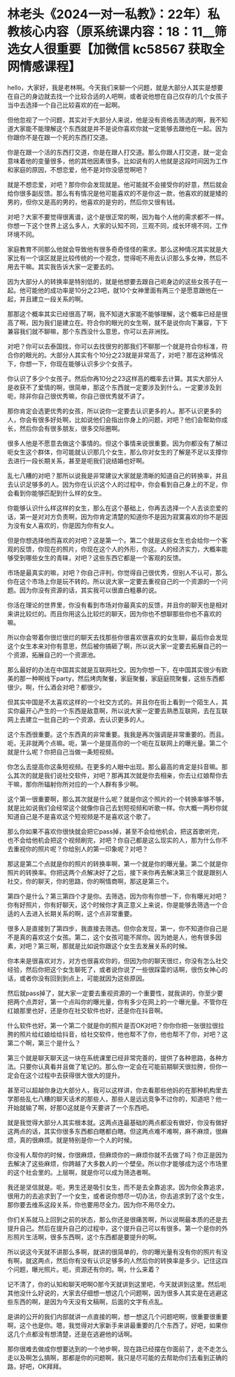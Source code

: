 # 林老头《2024一对一私教》：22年）私教核心内容（原系统课内容：18：11__筛选女人很重要【加微信 kc58567 获取全网情感课程】

hello，大家好，我是老林啊。今天我们来聊一个问题，就是大部分人其实是想要在自己的身边就去找一个比较合适的人吧啊，或者说他想在自己仅存的几个女孩子当中去选择一个自己比较喜欢的在一起啊。

但他忽视了一个问题，其实对于大部分人来说，他是没有资格去筛选的啊，我不知道大家能不能理解这个东西就是并不是说你喜欢你就一定能够去跟他在一起。因为你跟你不是在跟一个死的东西打交道。

你是在跟一个活的东西打交道，你是在跟人打交道。那么你跟人打交道，就一定会意味着他的变量很多，他的其他因素很多。比如说有的人他就是这段时间因为工作和家庭的原因，不想恋爱，他不是对你没感觉啊吧？

就是不想恋爱，对吧？那你你会发现就是。他可能就不会接受你的好意，然后就会给你很多副反馈。那么有有情况是他可能喜欢的不是你这一款，他喜欢的就是矮的男的，但你又是高的男的，他喜欢的是穷的，然后你又很有钱。

对吧？大家不要觉得很离谱，这个是很正常的啊，因为每个人他的需求都不一样。你想一下这个世界上这么多人，大家的认知不同，三观不同，成长环境不同，工作环境不同。

家庭教育不同那么他就会导致他有很多奇奇怪怪的需求。那么这种情况其实就是大家比有一个误区就是比较传统的一个观念，觉得呃不用去认识那么多女神，然后不用去干嘛。其实我告诉大家一定要去的。

因为大部分人的转换率是特别低的，就是他想要去跟自己呃身边的这些女孩子在一起。他可能他的成功率是10分之23吧，就10个女神里面有两三个是愿意跟他在一起，并且建立一段关系的啊。

那那这个概率其实已经很高了啊，我不知道大家能不能够理解，这个概率已经是很高了啊，因为我们是建立在。符合你的眼光的女生啊，就不是说你向下兼容，下下兼容我们就不聊嘛，那个东西没什么意思，你可以去非洲找。

对吧？你可以去泰国找，你可以去找很穷的那我们不聊那一个就是符合你标准，符合你的眼光的。大部分人其实有个10分之23就是非常高了，对吧？那在这种情况下，你想一下，你现在能够认识多少个女孩子。

你认识了多少个女孩子。然后你再10分之23这样高的概率去计算。其实大部分人是收获不了爱情的啊，很简单，那这个东西就一定要涉及到什么，一定要涉及到呃，除非你自己很优秀嘛，你自己很优秀就不讲了。

那你肯定会选更优秀的女孩，所以说你一定要去认识更多的人。那不认识更多的人，你会有很多好处啊，比如说他们会指出你身上的问题，对吧？他们会帮助你成长，然后你会有很多朋友，很多交际圈啊。

很多人他是不愿意去做这个事情的。但这个事情来说很重要。因为你都没有了解过呃女生这个群体，你可能就认识那几个女生，那么你对女生的了解是不足以支撑你去进行一段长期关系，甚至是呃我们说结婚也好啊。

乱七八糟的对吧？那所以说我是非常建议大家就是清晰的知道自己的转换率，并且去认识足够多的人。因为你在认识这个人的过程中，你会看到自己身上的不足，你会看到你能够匹配到什么样的女生。

你能够认识什么样这样的女生，那么在这个基础上，你再去选择一个人去谈恋爱的话，第一是对对方负责啊，因为你肯定清楚的知道你不是因为寂寞喜欢的你不是因为没有女人喜欢的，你是因为你有女人。

但是你想选择他而喜欢的对吧？这是第一个。第二个就是这些女生也会给你一个客观的反馈，你现在的照片，你现在这个人的外形，你这。人的经济实力，大概率能够受到哪些女生的青睐，对吧？这些东西它都是一个客观的反馈。

市场是最真实的嘛，对吧？你自己评判，你觉得自己很优秀，但别人不认可，那么你在这个市场上你是玩不转的。所以说大家一定要去重视自己的一个资源的一个问题。因为你没有资源的话，其实我可以很直白粗暴的说。

你活在理论的世界里，你没有看到市场对你最真实的反馈，并且你的聊天也是相对来讲比较烂的。而且你用这么比较烂的聊天，因为你也不想聊那些你也不喜欢的嘛。

所以你会带着你很烂很烂的聊天去找那些你很喜欢很喜欢的女生聊，最后你会发现这个女生本来对你有意思，然后被你搞砸了啊，所以说大家一定要去拓展自己的一个资源，拓展自己的一个资源池。

那么最好的办法在中国其实就是互联网社交。因为你想一下，在中国其实很少有欧美的那一种啊线下party，然后烤肉聚餐，家庭聚餐，家庭庭院聚餐，这些东西都很少。啊，什么酒会对吧？都很少。

但其实中国是不太喜欢这样的一个社交方式的。并且你在街上看到一个陌生人，其实你最开心产生的一个东西是敌意啊，所以说大家一定要去熟悉互联网，去在互联网上去建立一批自己的一个资源，去认识更多的人。

这个东西很重要。这个东西真的非常重要。我我是再次强调是非常重要的。而且。呃，无非就两个点嘛。呃，第一个是提高你的一个呃在互联网上的曝光量。第二个就是什么呢？你把自己当做一条短视频。

你怎么去提高你这条短视频。在更多的人眼中出现。那么最高的肯定是抖音嘛。那么其次的就是我们说社交软件，对吧？那再其次就是你去相亲，你去让红娘帮你去干嘛，那你所辐射你所对应的一个人群有多少啊。

这个第一很重要啊，那么其次就是什么呢？就是你这个照片的一个转换率够不够，就是比如说我们会经常这个就像你自己去划短视频和听歌一样。你大概一两秒你就知道自己是不是喜欢这个短视频是不是喜欢这个歌了。

那么你如果不喜欢你很快就会把它pass掉，甚至不会给他机会，把这首歌听完，也不会给他机会把这个视频刷完，对吧？你自己都是这么现实的人，那为什么你不去重视你的照片呢？你给别人的第一印象呢？对吧？

那这是第二个点就是你的照片的转换率啊，第一个就是你的曝光量。第二个就是你照片的转换率。你把这两个点解决好了之后，接下来你再去解决第三个就是跟别人社交，你的聊天，你的思路，你的啊情商啊，那这是第三个。

第四个是什么？第三第四个才是你。去筛选，因为你有你想一下，你有曝光对吧？你有好照片，你有好聊天，这个时候你才真正意义上来说，你是能够去筛选一个合适的人去进入长期关系的啊，这个点非常重要。

很多人是直接到了第四步，我直接去筛选。但你会发现，第一，你不知道你自己是不是真的喜欢这个女孩。第二，这个女孩可能不屌你。因为她是人，他有很多因素，对吧？第三啊，那就是比如说你跟这个女生去发展关系的时候。

你本来是很喜欢对方，对方也很喜欢你的，但因为你的聊天很烂，你没有怎么社交经验，然后你把这个女生聊死了，或者说你说了一些很踩雷的话啊，很伤女神心的话，或者你没有回到到点上，可能就因为这些原因。

然后就pass掉了，就大家一定要去重视资源的一个重要性，就我讲的，你至少要把两个点弄好，第一个点叫你的曝光量，你有多少在网上的一个曝光量。不管你在红娘那里也好，还是你在社交软件也好，还是你在抖音啊。

什么软件也好。第一个第二个就是你的照片是否OK对吧？你你你把一张很拉很拉胯的照片给红娘给给抖音，给社交软件，他也帮不了你，他也帮不了你，对吧？这第二个啊，第三个是什么？

第三个就是聊天聊天这一块在系统课里已经非常完善的，提供了各种思路，各种方法。只要你认真看并且做了笔记的。那么你一定会在可能前期聊天很拉胯，但你一定会在这个过程中去获得很大很大的提升。

甚至可以超越你身边大部分人，我可以这样讲，你去看那些他妈的在那种机构里去学那些乱七八糟的聊天话术的那些人，那些人是远远竞争不过你的，知道吧？他一开始就输了啊，好那O这就是今天要讲了一个东西吧。

就是我觉得大部分人其实根本就。这两点连最基础的两点都没有做好，你没有做好这两点的话，其实你很多东西都白瞎都白瞎。但这两点难不难啊，麻不麻烦，很麻烦，真的很麻烦。就是特别是你一个人的时候。

你没有人帮你的时候，你很麻烦，但麻烦你的一麻烦你就不去做了吗？你正是因为去解决了这些麻烦，你跨越了大多数人的一个壁垒。所以你才能够成为这个市场里的这个社会里的。上层啊，就是你可以成为筛选者啊。

我还是坚信就是。呃，男生还是吸引女生，而不是去全靠追求。因为你全靠追求，很用力的去追求到了一个女生，或者说你想尽一切办法，你去追求到了这个女生，那你要去维系这段关系，你也要用尽全力。因为你不用尽全力。

你们关系就马上回到之前的状态，那么你还是很痛苦啊，所以说啊最本质的还是去提升自己。然后在提升自己的过程中，这个提升自己可以有很多。第一个是你的外形照片生活啊，很多东西啊，这个东西都是要提升的啊。

所以说这今天就不讲那么多啊，就讲的很简单的，你的曝光量有没有你的照片有没有啊，就这两点，然后你有没有认识足够多的人然后你的转换率是多少。记住这四个问题，曝光照片。呃，资源还有你的。啊，什么来着？

记不清了，你的认知和聊天吧啊O那今天就讲到这里吧，今天就讲到这里。然后呃其他没什么好说的，大家去仔细想一想这几个问题啊，因为很多人其实是在逃避这些东西的啊，是因为今天没有文稿啊，后面的文字有点乱。

是讲的公开的我们内部就讲一点直接的啊，想一想这几个问题吧啊，很重要很重要啊，这个也是你。嗯，我觉得对大家新手来讲最重要的几个东西了。好吧，如果你这几个点都没有想清楚，还是在逃避他的话啊。

那你很难去做成你想要达到的一个地步啊，现在路已经摆在你面前了，走不走怎么走以及啊怎么搞啊，那都是你的问题啊，我只是尽可能的去帮助你们去看到正确的路，好吧，OK拜拜。

